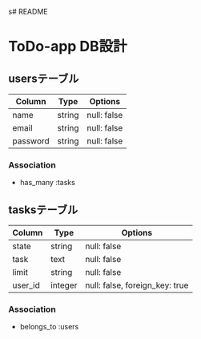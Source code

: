 s# README

# ToDo-app DB設計

## usersテーブル

|Column|Type|Options|
|------|----|-------|
|name|string|null: false|
|email|string|null: false|
|password|string|null: false|

### Association
- has_many :tasks

## tasksテーブル

|Column|Type|Options|
|------|----|-------|
|state|string|null: false|
|task|text|null: false|
|limit|string|null: false|
|user_id|integer|null: false, foreign_key: true|

### Association
- belongs_to :users